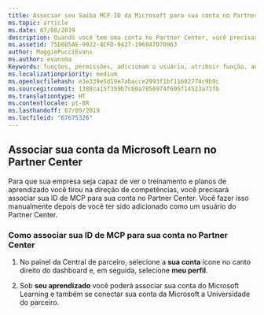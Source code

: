 ```yaml
---
title: Associar seu Saiba MCP ID da Microsoft para sua conta no Partner Center | Partner Center
ms.topic: article
ms.date: 07/08/2019
description: Quando você tem uma conta no Partner Center, você precisará atualizar seu perfil, associando sua ID. MCP
ms.assetid: 75D805AE-9922-4CFD-9427-196047D70963
author: MaggiePucciEvans
ms.author: evansma
Keywords: funções, permissões, adicionam o usuário, atribuir função, admin, agente, ID de MCP, Microsoft Learn
ms.localizationpriority: medium
ms.openlocfilehash: e3e339e5d19e7abacce2993f1bf11602774c9b9c
ms.sourcegitcommit: 1388ca15f359b7cb0a7856974f605f14523a73fb
ms.translationtype: HT
ms.contentlocale: pt-BR
ms.lasthandoff: 07/09/2019
ms.locfileid: "67675326"
---
```

## <a name="associate-your-microsoft-learn-account-in-partner-center"></a>Associar sua conta da Microsoft Learn no Partner Center

Para que sua empresa seja capaz de ver o treinamento e planos de aprendizado você tirou na direção de competências, você precisará associar sua ID de MCP para sua conta no Partner Center. Você fazer isso manualmente depois de você ter sido adicionado como um usuário do Partner Center.

### <a name="how-to-associate-your-mcp-id-to-your-partner-center-account"></a>Como associar sua ID de MCP para sua conta no Partner Center

1. No painel da Central de parceiro, selecione a **sua conta** ícone no canto direito do dashboard e, em seguida, selecione **meu perfil**.

2. Sob **seu aprendizado** você poderá associar sua conta do Microsoft Learning e também se conectar sua conta da Microsoft a Universidade do parceiro.